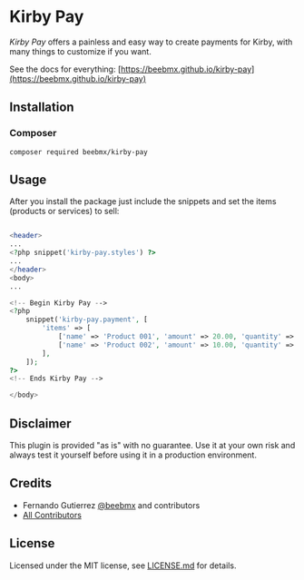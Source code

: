 # Kirby Pay

*Kirby Pay* offers a painless and easy way to create payments for Kirby, with many things to customize if you want.

See the docs for everything: [https://beebmx.github.io/kirby-pay](https://beebmx.github.io/kirby-pay)

## Installation

### Composer

```ssh
composer required beebmx/kirby-pay
```

## Usage

After you install the package just include the snippets and set the items (products or services) to sell:

```php

<header>
...
<?php snippet('kirby-pay.styles') ?>
...
</header>
<body>
...

<!-- Begin Kirby Pay -->
<?php
    snippet('kirby-pay.payment', [
        'items' => [
            ['name' => 'Product 001', 'amount' => 20.00, 'quantity' => 1],
            ['name' => 'Product 002', 'amount' => 10.00, 'quantity' => 2],
        ],
    ]);
?>
<!-- Ends Kirby Pay -->

</body>
```

## Disclaimer

This plugin is provided "as is" with no guarantee. Use it at your own risk and always test it yourself before using it in a production environment.

## Credits

- Fernando Gutierrez [@beebmx](https://github.com/beebmx) and contributors
- [All Contributors](../../contributors)

## License


Licensed under the MIT license, see [LICENSE.md](LICENSE.md) for details.
